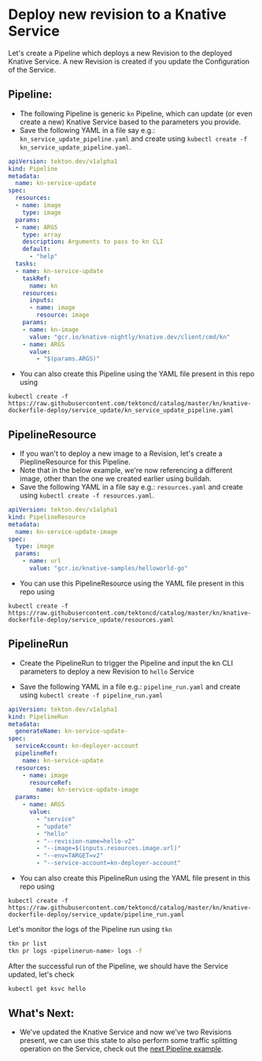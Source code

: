 # Deploy new revision to a Knative Service

Let's create a Pipeline which deploys a new Revision to the deployed Knative Service.
A new Revision is created if you update the Configuration of the Service.

## Pipeline:
- The following Pipeline is generic `kn` Pipeline, which can update (or even create a new) Knative Service based to the parameters you provide.
- Save the following YAML in a file say e.g.: `kn_service_update_pipeline.yaml` and create using `kubectl create -f kn_service_update_pipeline.yaml`.

```yaml
apiVersion: tekton.dev/v1alpha1
kind: Pipeline
metadata:
  name: kn-service-update
spec:
  resources:
  - name: image
    type: image
  params:
  - name: ARGS
    type: array
    description: Arguments to pass to kn CLI
    default:
      - "help"
  tasks:
  - name: kn-service-update
    taskRef:
      name: kn
    resources:
      inputs:
      - name: image
        resource: image
    params:
    - name: kn-image
      value: "gcr.io/knative-nightly/knative.dev/client/cmd/kn"
    - name: ARGS
      value:
        - "$(params.ARGS)"
```

 - You can also create this Pipeline using the YAML file present in this repo using 
```
kubectl create -f https://raw.githubusercontent.com/tektoncd/catalog/master/kn/knative-dockerfile-deploy/service_update/kn_service_update_pipeline.yaml
```

## PipelineResource

- If you wan't to deploy a new image to a Revision, let's create a PieplineResource for this Pipeline.
- Note that in the below example, we're now referencing a different image,
other than the one we created earlier using buildah.
- Save the following YAML in a file say e.g.: `resources.yaml` and create using `kubectl create -f resources.yaml`.

```yaml
apiVersion: tekton.dev/v1alpha1
kind: PipelineResource
metadata:
  name: kn-service-update-image
spec:
  type: image
  params:
    - name: url
      value: "gcr.io/knative-samples/helloworld-go"
```
- You can use this PipelineResource using the YAML file present in this repo using 
```
kubectl create -f https://raw.githubusercontent.com/tektoncd/catalog/master/kn/knative-dockerfile-deploy/service_update/resources.yaml
```

## PipelineRun

- Create the PipelineRun to trigger the Pipeline and input the kn CLI
parameters to deploy a new Revision to `hello` Service

- Save the following YAML in a file e.g.: `pipeline_run.yaml` and create using `kubectl create -f pipeline_run.yaml`

```yaml
apiVersion: tekton.dev/v1alpha1
kind: PipelineRun
metadata:
  generateName: kn-service-update-
spec:
  serviceAccount: kn-deployer-account
  pipelineRef:
    name: kn-service-update
  resources:
    - name: image
      resourceRef:
        name: kn-service-update-image
  params:
    - name: ARGS
      value:
        - "service"
        - "update"
        - "hello"
        - "--revision-name=hello-v2"
        - "--image=$(inputs.resources.image.url)"
        - "--env=TARGET=v2"
        - "--service-account=kn-deployer-account"
```

- You can also create this PipelineRun using the YAML file present in this repo using
```
kubectl create -f https://raw.githubusercontent.com/tektoncd/catalog/master/kn/knative-dockerfile-deploy/service_update/pipeline_run.yaml
```

Let's monitor the logs of the Pipeline run using `tkn`
```bash
tkn pr list
tkn pr logs <pipelinerun-name> logs -f
```

After the successful run of the Pipeline, we should have the Service updated, let's check
```bash
kubectl get ksvc hello
```

## What's Next:
- We've updated the Knative Service and now we've two Revisions present, we can use this state to also perform
  some traffic splitting operation on the Service, check out the [next Pipeline example](../service_traffic/README.md).
